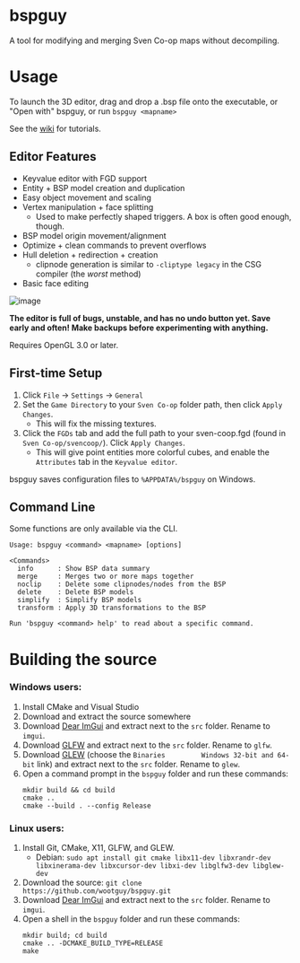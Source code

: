 # bspguy
A tool for modifying and merging Sven Co-op maps without decompiling.

# Usage
To launch the 3D editor, drag and drop a .bsp file onto the executable, or "Open with" bspguy, or run `bspguy <mapname>`

See the [wiki](https://github.com/wootguy/bspguy/wiki) for tutorials.

## Editor Features
- Keyvalue editor with FGD support
- Entity + BSP model creation and duplication
- Easy object movement and scaling
- Vertex manipulation + face splitting
    - Used to make perfectly shaped triggers. A box is often good enough, though.
- BSP model origin movement/alignment
- Optimize + clean commands to prevent overflows
- Hull deletion + redirection + creation
  - clipnode generation is similar to `-cliptype legacy` in the CSG compiler (the _worst_ method)
- Basic face editing

![image](https://user-images.githubusercontent.com/12087544/88471604-1768ac80-cec0-11ea-9ce5-13095e843ce7.png)

**The editor is full of bugs, unstable, and has no undo button yet. Save early and often! Make backups before experimenting with anything.**

Requires OpenGL 3.0 or later.

## First-time Setup
1. Click `File` -> `Settings` -> `General`
1. Set the `Game Directory` to your `Sven Co-op` folder path, then click `Apply Changes`.
    - This will fix the missing textures.
1. Click the `FGDs` tab and add the full path to your sven-coop.fgd (found in `Sven Co-op/svencoop/`). Click `Apply Changes`.
    - This will give point entities more colorful cubes, and enable the `Attributes` tab in the `Keyvalue editor`.

bspguy saves configuration files to `%APPDATA%/bspguy` on Windows.


## Command Line
Some functions are only available via the CLI.

```
Usage: bspguy <command> <mapname> [options]

<Commands>
  info      : Show BSP data summary
  merge     : Merges two or more maps together
  noclip    : Delete some clipnodes/nodes from the BSP
  delete    : Delete BSP models
  simplify  : Simplify BSP models
  transform : Apply 3D transformations to the BSP

Run 'bspguy <command> help' to read about a specific command.
```

# Building the source
### Windows users:
1. Install CMake and Visual Studio
1. Download and extract the source somewhere
1. Download [Dear ImGui](https://github.com/ocornut/imgui/releases/latest/) and extract next to the `src` folder. Rename to `imgui`.
1. Download [GLFW](https://www.glfw.org/) and extract next to the `src` folder. Rename to `glfw`.
1. Download [GLEW](http://glew.sourceforge.net/) (choose the  `Binaries 		Windows 32-bit and 64-bit` link) and extract next to the `src` folder. Rename to `glew`.
1. Open a command prompt in the `bspguy` folder and run these commands:
    ```
    mkdir build && cd build
    cmake ..
    cmake --build . --config Release
    ```

### Linux users:
1. Install Git, CMake, X11, GLFW, and GLEW.
    * Debian: `sudo apt install git cmake libx11-dev libxrandr-dev libxinerama-dev libxcursor-dev libxi-dev libglfw3-dev libglew-dev`
1. Download the source: `git clone https://github.com/wootguy/bspguy.git`
1. Download [Dear ImGui](https://github.com/ocornut/imgui/releases/latest) and extract next to the `src` folder. Rename to `imgui`.
1. Open a shell in the `bspguy` folder and run these commands:
    ```
    mkdir build; cd build
    cmake .. -DCMAKE_BUILD_TYPE=RELEASE
    make
    ```

